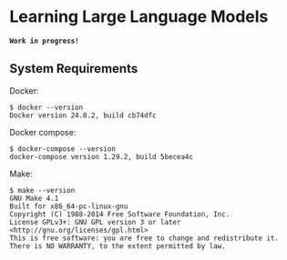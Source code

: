 # Learning Large Language Models

**`Work in progress!`**

## System Requirements

Docker:
```shell
$ docker --version
Docker version 24.0.2, build cb74dfc
```
Docker compose:
```shell
$ docker-compose --version
docker-compose version 1.29.2, build 5becea4c
```
Make:
```shell
$ make --version
GNU Make 4.1
Built for x86_64-pc-linux-gnu
Copyright (C) 1988-2014 Free Software Foundation, Inc.
License GPLv3+: GNU GPL version 3 or later <http://gnu.org/licenses/gpl.html>
This is free software: you are free to change and redistribute it.
There is NO WARRANTY, to the extent permitted by law.
```